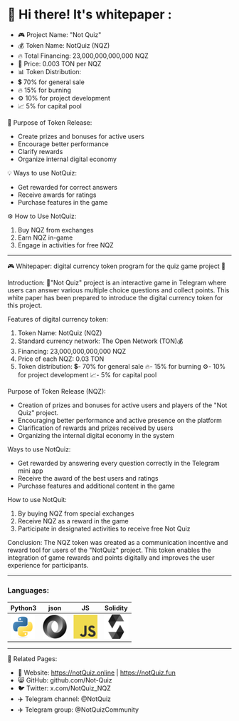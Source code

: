 # 👋 Hi there! It's whitepaper :

- 🎮 Project Name: "Not Quiz"
- 💰 Token Name: NotQuiz (NQZ)
- 🔥 Total Financing: 23,000,000,000,000 NQZ
- 💱 Price: 0.003 TON per NQZ
- 📊 Token Distribution:
- 💲 70% for general sale
- 🔥 15% for burning
- ⚙️ 10% for project development
- 📈 5% for capital pool
  
<div>
  
🎯 Purpose of Token Release:
- Create prizes and bonuses for active users
- Encourage better performance
- Clarify rewards
- Organize internal digital economy

<div>

💡 Ways to use NotQuiz:
- Get rewarded for correct answers
- Receive awards for ratings
- Purchase features in the game

<div>

⚙️ How to Use NotQuiz:
1. Buy NQZ from exchanges
2. Earn NQZ in-game
3. Engage in activities for free NQZ

----

🎮 Whitepaper: digital currency token program for the quiz game project 🧩

Introduction:
🤖"Not Quiz" project is an interactive game in Telegram where users can answer various multiple choice questions and collect points. This white paper has been prepared to introduce the digital currency token for this project.

Features of digital currency token:
1. Token Name: NotQuiz (NQZ)
2. Standard currency network: The Open Network (TON)💰
3. Financing: 23,000,000,000,000 NQZ
4. Price of each NQZ: 0.03 TON
5. Token distribution:
💲- 70% for general sale
🔥- 15% for burning
⚙️- 10% for project development
📈- 5% for capital pool

Purpose of Token Release (NQZ):
- Creation of prizes and bonuses for active users and players of the "Not Quiz" project.
- Encouraging better performance and active presence on the platform
- Clarification of rewards and prizes received by users
- Organizing the internal digital economy in the system

Ways to use NotQuiz:
- Get rewarded by answering every question correctly in the Telegram mini app
- Receive the award of the best users and ratings
- Purchase features and additional content in the game


How to use NotQuit:
1. By buying NQZ from special exchanges
2. Receive NQZ as a reward in the game
3. Participate in designated activities to receive free Not Quiz

Conclusion:
The NQZ token was created as a communication incentive and reward tool for users of the "NotQuiz" project. This token enables the integration of game rewards and points digitally and improves the user experience for participants.

-----

### Languages:
| Python3 | json | JS | Solidity |
|----------|----------|----------|-----|
|  <img src="https://github.com/devicons/devicon/blob/master/icons/python/python-original.svg" title="Python"  alt="Python" width="55" height="55"/> |  <img src="https://github.com/devicons/devicon/blob/master/icons/json/json-original.svg" title="Json"  alt="Json" width="55" height="55"/> |  <img src="https://github.com/devicons/devicon/blob/master/icons/javascript/javascript-original.svg" title="JavaScript" alt="JavaScript" width="55" height="55"/> |  <img src="https://github.com/devicons/devicon/blob/master/icons/solidity/solidity-original.svg" title="Solidity" alt="Solidity" width="55" height="55"/>|





---
🔗 Related Pages:
- 🔮 Website: https://notQuiz.online | https://notQuiz.fun
- 😸 GitHub: github.com/Not-Quiz
- 🐦 Twitter: x.com/NotQuiz_NQZ
- ✈️ Telegram channel: @NotQuiz
- ✈️ Telegram group: @NotQuizCommunity
